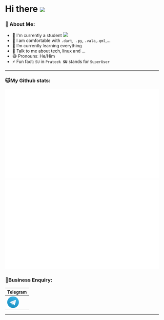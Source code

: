 # Hi there <img src="https://github.com/TheDudeThatCode/TheDudeThatCode/blob/master/Assets/Hi.gif" width="29">

### 🤵 About Me:
- 🏦 I'm currently a student
      <img src="https://media.giphy.com/media/WUlplcMpOCEmTGBtBW/giphy.gif" width="30">
- 🤔 I am comfortable with ```.dart```,``` .py```, ```.vala```,```.qml```,...
- 🌱 I’m currently learning everything
- 💬 Talk to me about tech, linux and  ...
- 😄 Pronouns: He/Him
- ⚡ Fun fact: `SU` in <code>Prateek <b>SU</b></code> stands for `SuperUser`

---
### 🐱My Github stats:
![Github stats overview](https://github.com/prateekmedia/github-stats/blob/master/generated/overview.svg?raw=true)
![Github language stats](https://github.com/prateekmedia/github-stats/blob/master/generated/languages.svg?raw=true)

### 🙌Business Enquiry:
| Telegram |
|   ---    |
|[<img src="https://raw.githubusercontent.com/github/explore/80688e429a7d4ef2fca1e82350fe8e3517d3494d/topics/telegram/telegram.png" alt="Flutter" width="38">](https://t.me/prateek_media)|

----

